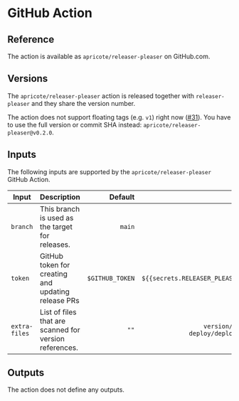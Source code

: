# GitHub Action

## Reference

The action is available as `apricote/releaser-pleaser` on GitHub.com.

## Versions

The `apricote/releaser-pleaser` action is released together with `releaser-pleaser` and they share the version number.

The action does not support floating tags (e.g. `v1`) right now ([#31](https://github.com/apricote/releaser-pleaser/issues/31)). You have to use the full version or commit SHA instead: `apricote/releaser-pleaser@v0.2.0`.

## Inputs

The following inputs are supported by the `apricote/releaser-pleaser` GitHub Action.

| Input         | Description                                            |         Default |                                                              Example |
| ------------- | :----------------------------------------------------- | --------------: | -------------------------------------------------------------------: |
| `branch`      | This branch is used as the target for releases.        |          `main` |                                                             `master` |
| `token`       | GitHub token for creating and updating release PRs     | `$GITHUB_TOKEN` |                                `${{secrets.RELEASER_PLEASER_TOKEN}}` |
| `extra-files` | List of files that are scanned for version references. |            `""` | <pre><code>version/version.go<br>deploy/deployment.yaml</code></pre> |

## Outputs

The action does not define any outputs.
